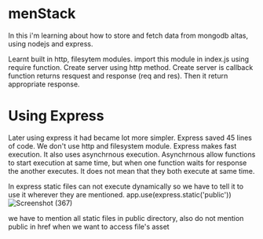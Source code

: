 # menStack

In this i'm learning about how to store and fetch data from mongodb altas, using nodejs and express.

Learnt built in http, filesytem modules.
import this module in index.js using require function. Create server using http method.
Create server is callback function returns resquest and response (req and res).
Then it return appropriate  response.

# Using Express
Later using express it had became lot more simpler. Express saved 45 lines of code. We don't use http and filesystem module.
Express makes fast execution. It also uses asynchrnous execution. Asynchrnous allow functions to start execution at same time, but when one function waits for response the another executes. It does not mean that they both execute at same time. 

In express static files can not execute dynamically so we have to tell it to use it wherever they are mentioned.
      app.use(express.static('public'))![Screenshot (367)](https://user-images.githubusercontent.com/72207261/131223142-cc0bc1dc-2e1e-43dd-99c2-1462039c2ff4.png)

we have to mention all static files in public directory, also do not mention public in href when we want to access file's asset

